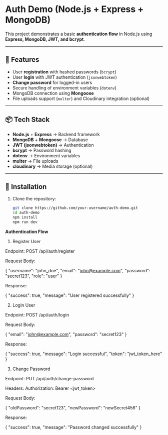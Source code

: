 # Auth Demo (Node.js + Express + MongoDB)

This project demonstrates a basic **authentication flow** in Node.js using **Express, MongoDB, JWT, and bcrypt**.

---

## 🚀 Features
- User **registration** with hashed passwords (`bcrypt`)
- User **login** with JWT authentication (`jsonwebtoken`)
- **Change password** for logged-in users
- Secure handling of environment variables (`dotenv`)
- MongoDB connection using **Mongoose**
- File uploads support (`multer`) and Cloudinary integration (optional)

---

## 📦 Tech Stack
- **Node.js** + **Express** → Backend framework
- **MongoDB** + **Mongoose** → Database
- **JWT (jsonwebtoken)** → Authentication
- **bcrypt** → Password hashing
- **dotenv** → Environment variables
- **multer** → File uploads
- **cloudinary** → Media storage (optional)

---

## 🔧 Installation

1. Clone the repository:
   ```bash
   git clone https://github.com/your-username/auth-demo.git
   cd auth-demo
   npm install
   npm run dev

**Authentication Flow**

1. Register User

Endpoint: POST /api/auth/register

Request Body:

{
  "username": "john_doe",
  "email": "john@example.com",
  "password": "secret123",
  "role": "user"
}


Response:

{
  "success": true,
  "message": "User registered successfully"
}

2. Login User

Endpoint: POST /api/auth/login

Request Body:

{
  "email": "john@example.com",
  "password": "secret123"
}


Response:

{
  "success": true,
  "message": "Login successful",
  "token": "jwt_token_here"
}

3. Change Password

Endpoint: PUT /api/auth/change-password

Headers:
Authorization: Bearer <jwt_token>

Request Body:

{
  "oldPassword": "secret123",
  "newPassword": "newSecret456"
}


Response:

{
  "success": true,
  "message": "Password changed successfully"
}
